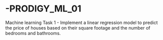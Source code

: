 # -PRODIGY_ML_01
Machine learning Task 1 -  Implement a linear regression model to predict the price of houses based on their square footage and the number of bedrooms and bathrooms.
